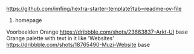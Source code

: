 https://github.com/imfing/hextra-starter-template?tab=readme-ov-file


1. homepage


Voorbeelden
Orange https://dribbble.com/shots/23663837-Arkt-UI base
Orange palette with text in it like 'Websites' https://dribbble.com/shots/18765490-Muzi-Website base